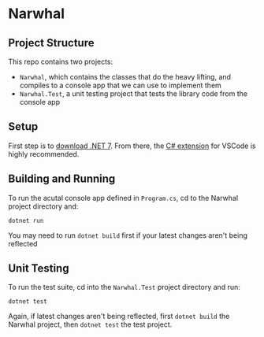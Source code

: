 # Narwhal

## Project Structure

This repo contains two projects:

* `Narwhal`, which contains the classes that do the heavy lifting, and compiles to a console app that we can use to implement them
* `Narwhal.Test`, a unit testing project that tests the library code from the console app

## Setup

First step is to [download .NET 7](https://dotnet.microsoft.com/en-us/download).  From there, the [C# extension](https://marketplace.visualstudio.com/items?itemName=ms-dotnettools.csharp) for VSCode is highly recommended.

## Building and Running

To run the acutal console app defined in `Program.cs`, cd to the Narwhal project directory and:

```
dotnet run
```

You may need to run `dotnet build` first if your latest changes aren't being reflected

## Unit Testing

To run the test suite, cd into the `Narwhal.Test` project directory and run:

```
dotnet test
```

Again, if latest changes aren't being reflected, first `dotnet build` the Narwhal project, then `dotnet test` the test project.